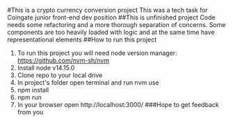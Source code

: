 #This is a crypto currency conversion project
This was a tech task for Coingate junior front-end dev position
##This is unfinished project
Code needs some refactoring and a more thorough separation of concerns. Some components are too heavily loaded with logic and at the same time have representational elements
##How to run this project
1. To run this project you will need node version manager: https://github.com/nvm-sh/nvm 
2. Install node v14.15.0
3. Clone repo to your local drive
4. In project's folder open terminal and run nvm use
5. npm install
6. npm run
7. In your browser open http://localhost:3000/
###Hope to get feedback from you

